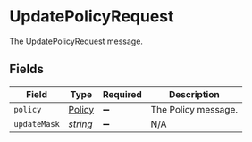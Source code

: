 # UpdatePolicyRequest

The UpdatePolicyRequest message.


## Fields

| Field                                   | Type                                    | Required                                | Description                             |
| --------------------------------------- | --------------------------------------- | --------------------------------------- | --------------------------------------- |
| `policy`                                | [Policy](../../models/shared/policy.md) | :heavy_minus_sign:                      | The Policy message.                     |
| `updateMask`                            | *string*                                | :heavy_minus_sign:                      | N/A                                     |